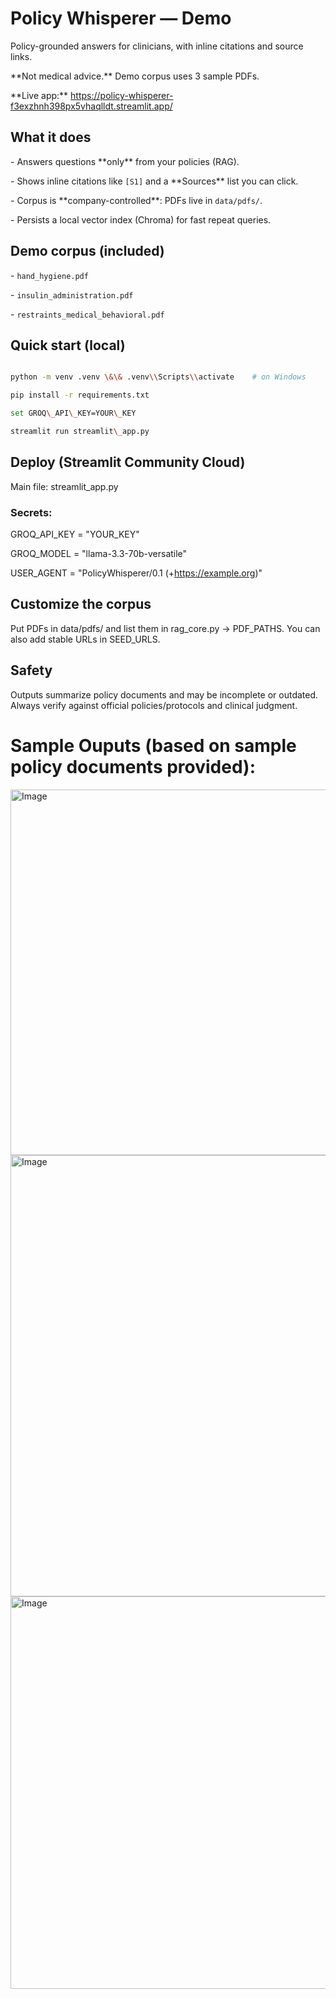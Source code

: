 # Policy Whisperer — Demo



Policy-grounded answers for clinicians, with inline citations and source links.  

\*\*Not medical advice.\*\* Demo corpus uses 3 sample PDFs.



\*\*Live app:\*\* <https://policy-whisperer-f3exzhnh398px5vhaqlldt.streamlit.app/>



## What it does

\- Answers questions \*\*only\*\* from your policies (RAG).

\- Shows inline citations like `[S1]` and a \*\*Sources\*\* list you can click.

\- Corpus is \*\*company-controlled\*\*: PDFs live in `data/pdfs/`.

\- Persists a local vector index (Chroma) for fast repeat queries.



## Demo corpus (included)

\- `hand_hygiene.pdf`

\- `insulin_administration.pdf`

\- `restraints_medical_behavioral.pdf`



## Quick start (local)

```bash

python -m venv .venv \&\& .venv\\Scripts\\activate    # on Windows

pip install -r requirements.txt

set GROQ\_API\_KEY=YOUR\_KEY

streamlit run streamlit\_app.py
```


## Deploy (Streamlit Community Cloud)

Main file: streamlit_app.py

### Secrets:

GROQ_API_KEY = "YOUR_KEY"

GROQ_MODEL   = "llama-3.3-70b-versatile"

USER_AGENT   = "PolicyWhisperer/0.1 (+https://example.org)"



## Customize the corpus

Put PDFs in data/pdfs/ and list them in rag_core.py → PDF_PATHS.
You can also add stable URLs in SEED_URLS.



## Safety

Outputs summarize policy documents and may be incomplete or outdated.
Always verify against official policies/protocols and clinical judgment.


# Sample Ouputs (based on sample policy documents provided):

<img width="1537" height="585" alt="Image" src="https://github.com/user-attachments/assets/e23fe904-0e46-4074-b2e2-eca87f9b50c9" />

<img width="1560" height="706" alt="Image" src="https://github.com/user-attachments/assets/b1521789-edf6-4a10-9930-c289f203b66b" />

<img width="1528" height="628" alt="Image" src="https://github.com/user-attachments/assets/eec717bc-f294-4127-be2c-d9ecc3a49060" />
